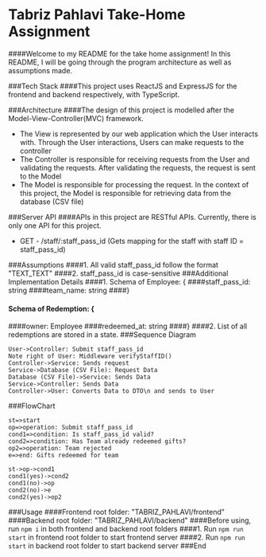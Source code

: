 # Tabriz Pahlavi Take-Home Assignment
####Welcome to my README for the take home assignment! In this README, I will be going through the program architecture as well as assumptions made.

###Tech Stack
####This project uses ReactJS and ExpressJS for the frontend and backend respectively, with TypeScript.

###Architecture
####The design of this project is modelled after the Model-View-Controller(MVC) framework.
<ul>
<li>The View is represented by our web application which the User interacts with. Through the User interactions, Users can make requests to the controller</li>
<li>The Controller is responsible for receiving requests from the User and validating the requests. After validating the requests, the request is sent to the Model</li>
<li>The Model is responsible for processing the request. In the context of this project, the Model is responsible for retrieving data from the database (CSV file)</li>
</ul>

###Server API
####APIs in this project are RESTful APIs. Currently, there is only one API for this project.
<ul>
<li>GET - /staff/:staff_pass_id (Gets mapping for the staff with staff ID = staff_pass_id)</li>
</ul>

###Assumptions
####1. All valid staff_pass_id follow the format "TEXT_TEXT"
####2. staff_pass_id is case-sensitive
###Additional Implementation Details
####1. Schema of Employee: {
####staff_pass_id: string
####team_name: string
####}
#### Schema of Redemption: {
####owner: Employee
####redeemed_at: string
####}
####2. List of all redemptions are stored in a state.
###Sequence Diagram
                    
```seq
User->Controller: Submit staff_pass_id
Note right of User: Middleware verifyStaffID()
Controller->Service: Sends request
Service->Database (CSV File): Request Data
Database (CSV File)->Service: Sends Data
Service->Controller: Sends Data
Controller->User: Converts Data to DTO\n and sends to User
```
###FlowChart
```flow
st=>start
op=>operation: Submit staff_pass_id
cond1=>condition: Is staff_pass_id valid?
cond2=>condition: Has Team already redeemed gifts?
op2=>operation: Team rejected
e=>end: Gifts redeemed for team

st->op->cond1
cond1(yes)->cond2
cond1(no)->op
cond2(no)->e
cond2(yes)->op2
```
###Usage
####Frontend root folder: "TABRIZ_PAHLAVI/frontend"
####Backend root folder: "TABRIZ_PAHLAVI/backend"
####Before using, run `npm i` in both frontend and backend root folders
####1. Run `npm run start` in frontend root folder to start frontend server
####2. Run `npm run start` in backend root folder to start backend server
###End